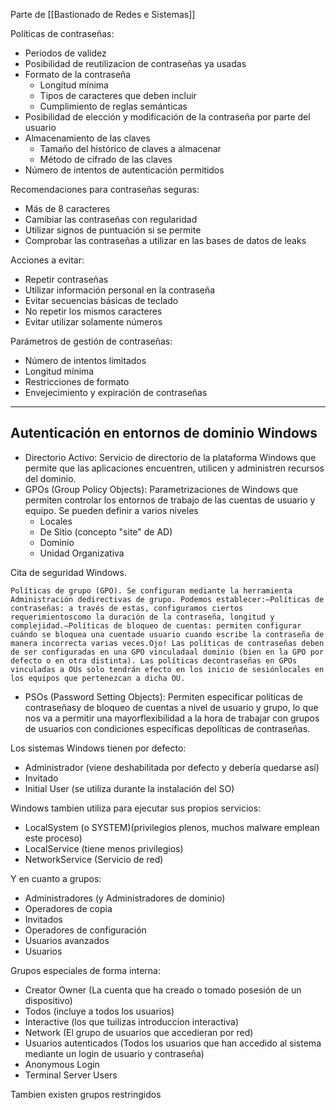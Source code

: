 Parte de [[Bastionado de Redes e Sistemas]]

Políticas de contraseñas:

- Periodos de validez
- Posibilidad de reutilizacion de contraseñas ya usadas
- Formato de la contraseña
	- Longitud mínima
	- Tipos de caracteres que deben incluir
	- Cumplimiento de reglas semánticas
- Posibilidad de elección y modificación de la contraseña por parte del usuario
- Almacenamiento de las claves
	- Tamaño del histórico de claves a almacenar
	- Método de cifrado de las claves
- Número de intentos de autenticación permitidos

Recomendaciones para contraseñas seguras:
- Más de 8 caracteres
- Camibiar las contraseñas con regularidad
- Utilizar signos de puntuación si se permite
- Comprobar las contraseñas a utilizar en las bases de datos de leaks

Acciones a evitar:
- Repetir contraseñas
- Utilizar información personal en la contraseña
- Evitar secuencias básicas de teclado
- No repetir los mismos caracteres
- Evitar utilizar solamente números

Parámetros de gestión de contraseñas:
- Número de intentos limitados
- Longitud mínima
- Restricciones de formato
- Envejecimiento y expiración de contraseñas

---
## Autenticación en entornos de dominio Windows

- Directorio Activo: Servicio de directorio de la plataforma Windows que permite que las aplicaciones encuentren, utilicen y administren recursos del dominio.
- GPOs (Group Policy Objects): Parametrizaciones de Windows que permiten controlar los entornos de trabajo de las cuentas de usuario y equipo. Se pueden definir a varios niveles
	- Locales
	- De Sitio (concepto "site" de AD)
	- Dominio
	- Unidad Organizativa

Cita de seguridad Windows.

```
Políticas de grupo (GPO). Se configuran mediante la herramienta Administración dedirectivas de grupo. Podemos establecer:–Políticas de contraseñas: a través de estas, configuramos ciertos requerimientoscomo la duración de la contraseña, longitud y complejidad.–Políticas de bloqueo de cuentas: permiten configurar cuándo se bloquea una cuentade usuario cuando escribe la contraseña de manera incorrecta varias veces.Ojo! Las políticas de contraseñas deben de ser configuradas en una GPO vinculadaal dominio (bien en la GPO por defecto o en otra distinta). Las políticas decontraseñas en GPOs vinculadas a OUs solo tendrán efecto en los inicio de sesiónlocales en los equipos que pertenezcan a dicha OU.
```

- PSOs (Password Setting Objects): Permiten especificar políticas de contraseñasy de bloqueo de cuentas a nivel de usuario y grupo, lo que nos va a permitir una mayorflexibilidad a la hora de trabajar con grupos de usuarios con condiciones específicas depolíticas de contraseñas.

Los sistemas Windows tienen por defecto:
- Administrador (viene deshabilitada por defecto y debería quedarse así)
- Invitado
- Initial User (se utiliza durante la instalación del SO)

Windows tambien utiliza para ejecutar sus propios servicios:
- LocalSystem (o SYSTEM)(privilegios plenos, muchos malware emplean este proceso)
- LocalService (tiene menos privilegios)
- NetworkService (Servicio de red)

Y en cuanto a grupos:

- Administradores (y Administradores de dominio)
- Operadores de copia
- Invitados
- Operadores de configuración
- Usuarios avanzados
- Usuarios

Grupos especiales de forma interna:
- Creator Owner (La cuenta que ha creado o tomado posesión de un dispositivo)
- Todos (incluye a todos los usuarios)
- Interactive (los que tuilizas introduccion interactiva)
- Network (El grupo de usuarios que accedieran por red)
- Usuarios autenticados (Todos los usuarios que han accedido al sistema mediante un login de usuario y contraseña)
- Anonymous Login
- Terminal Server Users

Tambien existen grupos restringidos
